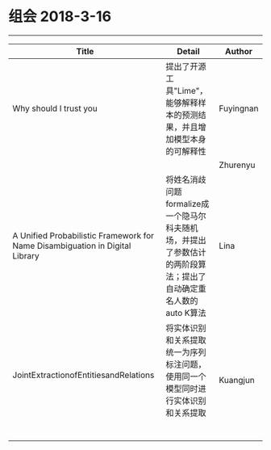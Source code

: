 # 组会 2018-3-16
------------
| Title                  | Detail                                  | Author    |
| ---------------------- | --------------------------------------- | --------- |
| Why should I trust you | 提出了开源工具"Lime"，能够解释样本的预测结果，并且增加模型本身的可解释性 | Fuyingnan |
|                        |                                         | Zhurenyu  |
| A Unified Probabilistic Framework for Name Disambiguation in Digital Library | 将姓名消歧问题formalize成一个隐马尔科夫随机场，并提出了参数估计的两阶段算法；提出了自动确定重名人数的auto K算法 | Lina    |
| JointExtractionofEntitiesandRelations                      |将实体识别和关系提取统一为序列标注问题，使用同一个模型同时进行实体识别和关系提取                                     | Kuangjun  |

